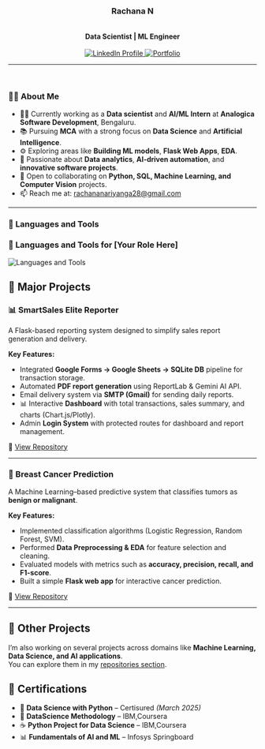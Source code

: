 <div align="center">
  <h3>Rachana N</h3>
  <br>
  <b>Data Scientist | ML Engineer</b>
  <br>
  <br>
  <a href="https://www.linkedin.com/in/rachana-n-987520270/" target="_blank">
    <img src="https://img.shields.io/badge/LinkedIn-Rachana%20N-blue?style=for-the-badge&logo=linkedin" alt="LinkedIn Profile"/>
  </a>
  <a href="https://rachana212.github.io/Portfolio/" target="_blank">
    <img src="https://img.shields.io/badge/Portfolio-Rachana%20N-purple?style=for-the-badge&logo=Portfolio" alt="Portfolio"/>
  </a>
</div>

---

<br>

### 🙋‍♀️ About Me

- 🧑‍💻 Currently working as a **Data scientist** and **AI/ML Intern** at **Analogica Software Development**, Bengaluru.
- 📚 Pursuing **MCA** with a strong focus on **Data Science** and **Artificial Intelligence**.
- ⚙️ Exploring areas like **Building ML models**, **Flask Web Apps**, **EDA**.
- 🧠 Passionate about **Data analytics**, **AI-driven automation**, and **innovative software projects**.
- 🤝 Open to collaborating on **Python, SQL, Machine Learning, and Computer Vision** projects.
- 📫 Reach me at: [rachananariyanga28@gmail.com](mailto:rachananariyanga28@gmail.com)

---

### 🚀 Languages and Tools

### 🚀 Languages and Tools for [Your Role Here]

<img src="https://skillicons.dev/icons?i=py,java,js,html,css,mysql,sqlite,flask,django,fastapi,aws,azure,gcp,docker,kubernetes,git,github,vscode,jupyter,tensorflow,numpy,pandas,matplotlib,sklearn" alt="Languages and Tools"/>

## 🚀 Major Projects  

### 📊 SmartSales Elite Reporter  
A Flask-based reporting system designed to simplify sales report generation and delivery.  

**Key Features:**  
- Integrated **Google Forms → Google Sheets → SQLite DB** pipeline for transaction storage.  
- Automated **PDF report generation** using ReportLab & Gemini AI API.  
- Email delivery system via **SMTP (Gmail)** for sending daily reports.  
- 📊 Interactive **Dashboard** with total transactions, sales summary, and charts (Chart.js/Plotly).  
- Admin **Login System** with protected routes for dashboard and report management.  

🔗 [View Repository](https://github.com/Rachana212/SmartSales_Elite_Reporter)  

---

### 🏥 Breast Cancer Prediction  
A Machine Learning–based predictive system that classifies tumors as **benign or malignant**.  

**Key Features:**  
- Implemented classification algorithms (Logistic Regression, Random Forest, SVM).  
- Performed **Data Preprocessing & EDA** for feature selection and cleaning.  
- Evaluated models with metrics such as **accuracy, precision, recall, and F1-score**.  
- Built a simple **Flask web app** for interactive cancer prediction.  

🔗 [View Repository](https://github.com/Rachana212/Cancer_prediction)  

---

## 📂 Other Projects
I’m also working on several projects across domains like **Machine Learning, Data Science, and AI applications**.  
You can explore them in my [repositories section](https://github.com/Rachana212?tab=repositories).

## 📜 Certifications  
- 🧠 **Data Science with Python** – Certisured *(March 2025)*  
- 🤖 **DataScience Methodology** – IBM,Coursera
- ☕ **Python Project for Data Science** – IBM,Coursera 
- 📊 **Fundamentals of Al and ML** – Infosys Springboard
  

